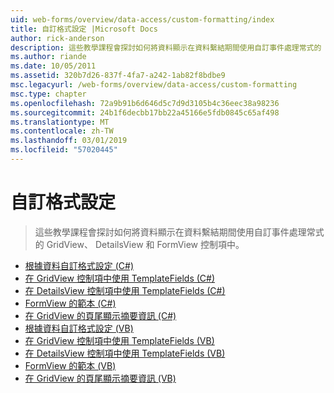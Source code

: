 ```yaml
---
uid: web-forms/overview/data-access/custom-formatting/index
title: 自訂格式設定 |Microsoft Docs
author: rick-anderson
description: 這些教學課程會探討如何將資料顯示在資料繫結期間使用自訂事件處理常式的 GridView、 DetailsView 和 FormView 控制項中。
ms.author: riande
ms.date: 10/05/2011
ms.assetid: 320b7d26-837f-4fa7-a242-1ab82f8bdbe9
msc.legacyurl: /web-forms/overview/data-access/custom-formatting
msc.type: chapter
ms.openlocfilehash: 72a9b91b6d646d5c7d9d3105b4c36eec38a98236
ms.sourcegitcommit: 24b1f6decbb17bb22a45166e5fdb0845c65af498
ms.translationtype: MT
ms.contentlocale: zh-TW
ms.lasthandoff: 03/01/2019
ms.locfileid: "57020445"
---
```

<a name="custom-formatting"></a>自訂格式設定
====================
> 這些教學課程會探討如何將資料顯示在資料繫結期間使用自訂事件處理常式的 GridView、 DetailsView 和 FormView 控制項中。


- [根據資料自訂格式設定 (C#)](custom-formatting-based-upon-data-cs.md)
- [在 GridView 控制項中使用 TemplateFields (C#)](using-templatefields-in-the-gridview-control-cs.md)
- [在 DetailsView 控制項中使用 TemplateFields (C#)](using-templatefields-in-the-detailsview-control-cs.md)
- [FormView 的範本 (C#)](using-the-formview-s-templates-cs.md)
- [在 GridView 的頁尾顯示摘要資訊 (C#)](displaying-summary-information-in-the-gridview-s-footer-cs.md)
- [根據資料自訂格式設定 (VB)](custom-formatting-based-upon-data-vb.md)
- [在 GridView 控制項中使用 TemplateFields (VB)](using-templatefields-in-the-gridview-control-vb.md)
- [在 DetailsView 控制項中使用 TemplateFields (VB)](using-templatefields-in-the-detailsview-control-vb.md)
- [FormView 的範本 (VB)](using-the-formview-s-templates-vb.md)
- [在 GridView 的頁尾顯示摘要資訊 (VB)](displaying-summary-information-in-the-gridview-s-footer-vb.md)

